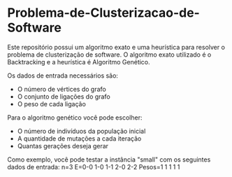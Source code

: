 # Problema-de-Clusterizacao-de-Software
Este repositório possui um algoritmo exato e uma heurística para resolver o problema de clusterização de software. O algoritmo exato utilizado é o Backtracking e a heurística é Algoritmo Genético.

Os dados de entrada necessários são:
- O número de vértices do grafo
- O conjunto de ligações do grafo
- O peso de cada ligação

Para o algoritmo genético você pode escolher:
- O número de indivíduos da população inicial
- A quantidade de mutações a cada iteração
- Quantas gerações deseja gerar

Como exemplo, você pode testar a instância "small" com os seguintes dados de entrada:
n=3
E=0-0 1-0 1-1 2-0 2-2
Pesos=1 1 1 1 1

